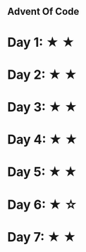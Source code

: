 ## Advent Of Code

# Day 1: &#9733; &#9733; 
# Day 2: &#9733; &#9733;
# Day 3: &#9733; &#9733;
# Day 4: &#9733; &#9733;
# Day 5: &#9733; &#9733;
# Day 6: &#9733; &#9734;
# Day 7: &#9733; &#9733;
